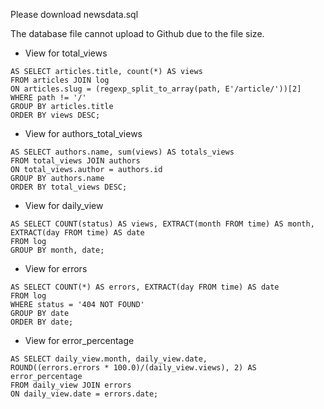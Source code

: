 Please download newsdata.sql

The database file cannot upload to Github due to the file size.

* View for total_views

```CREATE VIEW total_views
AS SELECT articles.title, count(*) AS views
FROM articles JOIN log
ON articles.slug = (regexp_split_to_array(path, E'/article/'))[2]
WHERE path != '/'
GROUP BY articles.title
ORDER BY views DESC;
```

* View for authors_total_views

```CREATE VIEW authors_total_views
AS SELECT authors.name, sum(views) AS totals_views
FROM total_views JOIN authors
ON total_views.author = authors.id
GROUP BY authors.name
ORDER BY total_views DESC;
```

* View for daily_view

```CREATE VIEW daily_view
AS SELECT COUNT(status) AS views, EXTRACT(month FROM time) AS month,
EXTRACT(day FROM time) AS date
FROM log
GROUP BY month, date;
```

* View for errors

```CREATE VIEW errors
AS SELECT COUNT(*) AS errors, EXTRACT(day FROM time) AS date
FROM log
WHERE status = '404 NOT FOUND'
GROUP BY date
ORDER BY date;
```

* View for error_percentage

```CREATE VIEW error_percentage
AS SELECT daily_view.month, daily_view.date,
ROUND((errors.errors * 100.0)/(daily_view.views), 2) AS error_percentage
FROM daily_view JOIN errors
ON daily_view.date = errors.date;
```
